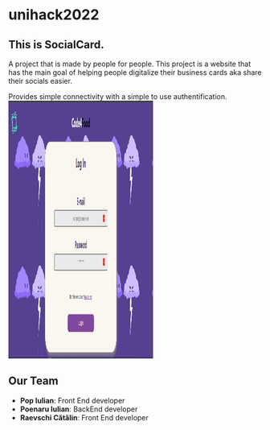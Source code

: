# unihack2022

## This is SocialCard.

A project that is made by people for people.
This project is a website that has the main goal of helping people digitalize their business cards aka share their socials easier.

Provides simple connectivity with a simple to use authentification.
<img src="./imagesForReadme/login.png" width="288" height="512">


## Our Team 
- **Pop Iulian**: Front End developer
- **Poenaru Iulian**: BackEnd developer
- **Raevschi Cătălin**: Front End developer
